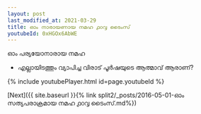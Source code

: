 ```yaml
---
layout: post
last_modified_at: 2021-03-29
title: ഓം നാരായണായ നമഹ ൧൦൮ ടൈംസ്
youtubeId: 0xHGOx6AbWE
---
```

 
 
 ഓം പര്യയോനാരായ നമഹ 
 
 -  എല്ലായിടത്തും വ്യാപിച്ച വിരാട് പൂർഷയുടെ ആത്മാവ് ആരാണ്? 
 
  
 
  
 
 
 
 
 
 


{% include youtubePlayer.html id=page.youtubeId %}
 
[Next]({{ site.baseurl }}{% link  split2/_posts/2016-05-01-ഓം സത്യപരാക്രമായ നമഹ ൧൦൮ ടൈംസ്.md%})
 
